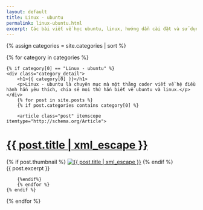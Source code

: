 ```yaml
---
layout: default
title: Linux - ubuntu
permalink: linux-ubuntu.html
excerpt: Các bài viết về học ubuntu, linux, hướng dẫn cài đặt và sử dụng ubuntu vào công việc
---
```



{% assign categories = site.categories | sort %}
<div id="index">

{% for category in categories %}

	{% if category[0] == "Linux - ubuntu" %}
	<div class="category_detail">
		<h1>{{ category[0] }}</h1>
		<p>Linux - ubuntu là chuyên mục mà một thằng coder viết về hệ điều hành hắn yêu thích, chia sẻ mọi thứ hắn biết về ubuntu và linux.</p>
	</div>
		{% for post in site.posts %}
		{% if post.categories contains category[0] %}

		<article class="post" itemscope itemtype="http://schema.org/Article">
  <h1 itemprop="name"><a itemprop="url" href="{{ site.site_url }}{{ post.url }}" title="{{ post.title | xml_escape }}" >{{ post.title | xml_escape }}</a></h1>
  {% if post.thumbnail %}
  <a href="{{ post.url }}"><img itemprop="image" src="{{ site.baseurl }}images/{{ post.thumbnail }}" alt="{{ post.title | xml_escape }}" class="post_thumbnail"></a>
  {% endif %}
  <div class="excerpt" itemprop="description">
    {{ post.excerpt }}
  </div>
  <div class="clear"></div>
</article>

		{%endif%}
		{% endfor %}
	{% endif %}

{% endfor %}
</div>

